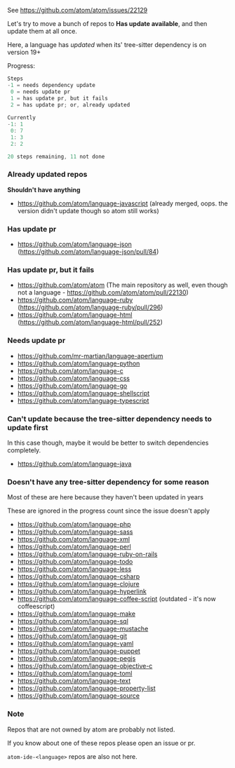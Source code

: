 See https://github.com/atom/atom/issues/22129

Let's try to move a bunch of repos to __Has update available__, and then update them at all once.

Here, a language has _updated_ when its' tree-sitter dependency is on version 19+

Progress:

```js
Steps
-1 = needs dependency update
 0 = needs update pr
 1 = has update pr, but it fails
 2 = has update pr; or, already updated
 
Currently
-1: 1
 0: 7
 1: 3
 2: 2

20 steps remaining, 11 not done
```

### Already updated repos

__Shouldn't have anything__

- https://github.com/atom/language-javascript (already merged, oops. the version didn't update though so atom still works)

### Has update pr

- https://github.com/atom/language-json (https://github.com/atom/language-json/pull/84)

### Has update pr, but it fails

- https://github.com/atom/atom (The main repository as well, even though not a language - https://github.com/atom/atom/pull/22130)
- https://github.com/atom/language-ruby (https://github.com/atom/language-ruby/pull/296)
- https://github.com/atom/language-html (https://github.com/atom/language-html/pull/252)

### Needs update pr

- https://github.com/mr-martian/language-apertium
- https://github.com/atom/language-python
- https://github.com/atom/language-c
- https://github.com/atom/language-css
- https://github.com/atom/language-go
- https://github.com/atom/language-shellscript
- https://github.com/atom/language-typescript

### Can't update because the tree-sitter dependency needs to update first

In this case though, maybe it would be better to switch dependencies completely.

- https://github.com/atom/language-java

### Doesn't have any tree-sitter dependency for some reason

Most of these are here because they haven't been updated in years

These are ignored in the progress count since the issue doesn't apply

- https://github.com/atom/language-php
- https://github.com/atom/language-sass
- https://github.com/atom/language-xml
- https://github.com/atom/language-perl
- https://github.com/atom/language-ruby-on-rails
- https://github.com/atom/language-todo
- https://github.com/atom/language-less
- https://github.com/atom/language-csharp
- https://github.com/atom/language-clojure
- https://github.com/atom/language-hyperlink
- https://github.com/atom/language-coffee-script (outdated - it's now coffeescript)
- https://github.com/atom/language-make
- https://github.com/atom/language-sql
- https://github.com/atom/language-mustache
- https://github.com/atom/language-git
- https://github.com/atom/language-yaml
- https://github.com/atom/language-puppet
- https://github.com/atom/language-pegjs
- https://github.com/atom/language-objective-c
- https://github.com/atom/language-toml
- https://github.com/atom/language-text
- https://github.com/atom/language-property-list
- https://github.com/atom/language-source

### Note

Repos that are not owned by atom are probably not listed.

If you know about one of these repos please open an issue or pr.

`atom-ide-<language>` repos are also not here.

